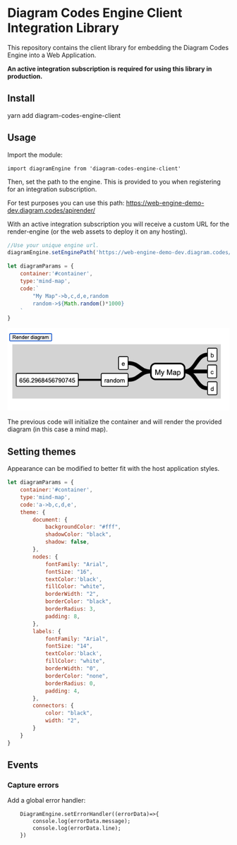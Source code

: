 # Diagram Codes Engine Client Integration Library

This repository contains the client library for embedding the
Diagram Codes Engine into a Web Application.

**An active integration subscription is required for using this library in production.**


## Install

yarn add diagram-codes-engine-client

## Usage

Import the module:

```
import diagramEngine from 'diagram-codes-engine-client'
```

Then, set the path to the engine. This is provided to you when registering
for an integration subscription.

For test purposes you can use this path: https://web-engine-demo-dev.diagram.codes/apirender/


With an active integration subscription you will receive a custom URL for the render-engine (or the web assets to deploy it on any hosting). 


```javascript
//Use your unique engine url.
diagramEngine.setEnginePath('https://web-engine-demo-dev.diagram.codes/apirender/')
```

```javascript
let diagramParams = {
    container:'#container',
    type:'mind-map',
    code:`
        "My Map"->b,c,d,e,random
        random->${Math.random()*1000}
    `
}
```

![screenshot](assets/screenshot-example.png)

The previous code will initialize the container and will render
the provided diagram (in this case a mind map).


## Setting themes

Appearance can be modified to better fit with the host application styles.

```javascript
let diagramParams = {
    container:'#container',
    type:'mind-map',
    code:'a->b,c,d,e',
    theme: {
        document: {
            backgroundColor: "#fff",
            shadowColor: "black",
            shadow: false,
        },
        nodes: {
            fontFamily: "Arial",
            fontSize: "16",
            textColor:'black',
            fillColor: "white",
            borderWidth: "2",
            borderColor: "black",
            borderRadius: 3,
            padding: 8,
        },
        labels: {
            fontFamily: "Arial",
            fontSize: "14",
            textColor:'black',
            fillColor: "white",
            borderWidth: "0",
            borderColor: "none",
            borderRadius: 0,
            padding: 4,
        },
        connectors: {
            color: "black",
            width: "2",
        }
    }
}

```

## Events

### Capture errors

Add a global error handler:

```
    DiagramEngine.setErrorHandler((errorData)=>{
        console.log(errorData.message);
        console.log(errorData.line);
    })
```



